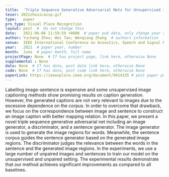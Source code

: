 ```yaml
---
title:  'Triple Sequence Generative Adversarial Nets for Unsupervised Image Captioning'  #  Paper title, covered by ''
teser: 2021zhouicassp.gif
type:   paper
pro_type: Visual Place Recognition
layout: post  #  Do not change this
date:   2021-06-06 11:59:59 +0800  # paper pub data, only change year and month according to this format
author: Yucheng Zhou; Wei Tao; Wenqiang Zhang  # authors information
venue:  IEEE International Conference on Acoustics, Speech and Signal Processing (ICASSP 2021) (CCF B) # Where it be, ICCV and CVPR remove IEEE Conference on,
year:   2021  # paper year, number
month:  June  # paper month, full name
projectPage: None  # If has project page, link here, otherwise None
supplemental : None
data: None  # If has data, post data link here, otherwise None
code: None  # If has data, post code link here, otherwise None
paperLink: https://ieeexplore.ieee.org/document/9414335 # post paper pdf link here
---
```


Labelling image-sentence is expensive and some unsupervised image captioning methods show promising results on caption generation. However, the generated captions are not very relevant to images due to the excessive dependence on the corpus. In order to overcome that drawback, we focus on the correspondence between image and sentence to construct an image caption with better mapping relation. In this paper, we present a novel triple sequence generative adversarial net including an image generator, a discriminator, and a sentence generator. The image generator is used to generate the image regions for words. Meanwhile, the sentence corpus guides the sentence generator based on the generated image regions. The discriminator judges the relevance between the words in the sentence and the generated image regions. In the experiments, we use a large number of unpaired images and sentences to train our model on the unsupervised and unpaired setting. The experimental results demonstrate that our method achieves significant improvements as compared to all baselines.